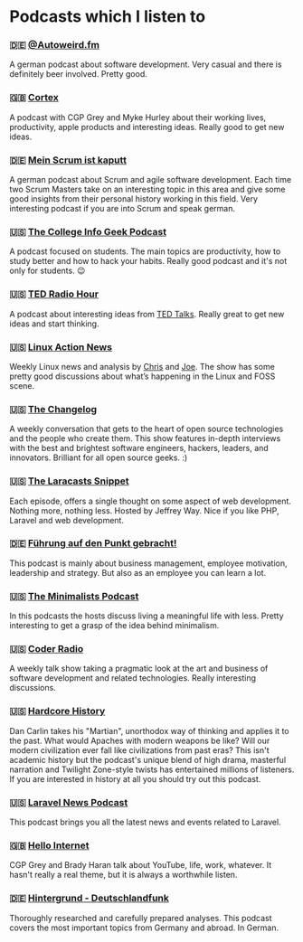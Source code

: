 # Podcasts which I listen to

### :de: [@Autoweird.fm](http://pca.st/TFXI)
A german podcast about software development. Very casual and there is definitely beer involved. Pretty good.

### :uk: [Cortex](http://pca.st/cortex)
A podcast with CGP Grey and Myke Hurley about their working lives, productivity, apple products and interesting ideas. Really good to get new ideas.

### :de: [Mein Scrum ist kaputt](http://pca.st/nm5q)
A german podcast about Scrum and agile software development. Each time two Scrum Masters take on an interesting topic in this area and give some good insights from their personal history working in this field. Very interesting podcast if you are into Scrum and speak german.

### :us: [The College Info Geek Podcast](http://pca.st/BzAM)
A podcast focused on students. The main topics are productivity, how to study better and how to hack your habits. Really good podcast and it's not only for students. :wink:

### :us: [TED Radio Hour](http://pca.st/nprted)
A podcast about interesting ideas from [TED Talks](https://www.ted.com/). Really great to get new ideas and start thinking.

### :us: [Linux Action News](http://pca.st/QL3r)
Weekly Linux news and analysis by [Chris](http://linuxactionnews.com/hosts/chris) and [Joe](http://linuxactionnews.com/hosts/joe). The show has some pretty good discussions about what’s happening in the Linux and FOSS scene.

### :us: [The Changelog](http://pca.st/changelog)
A weekly conversation that gets to the heart of open source technologies and the people who create them. This show features in-depth interviews with the best and brightest software engineers, hackers, leaders, and innovators. Brilliant for all open source geeks. :)

### :us: [The Laracasts Snippet](http://pca.st/a6jO)
Each episode, offers a single thought on some aspect of web development. Nothing more, nothing less. Hosted by Jeffrey Way. Nice if you like PHP, Laravel and web development.

### :de: [Führung auf den Punkt gebracht!](http://pca.st/uA5G)
This podcast is mainly about business management, employee motivation, leadership and strategy. But also as an employee you can learn a lot.

### :us: [The Minimalists Podcast](http://pca.st/minimalists)
In this podcasts the hosts discuss living a meaningful life with less. Pretty interesting to get a grasp of the idea behind minimalism.

### :us: [Coder Radio](http://pca.st/BCivrU)
A weekly talk show taking a pragmatic look at the art and business of software development and related technologies. Really interesting discussions.

### :us: [Hardcore History](http://pca.st/hardcorehist)
Dan Carlin takes his "Martian", unorthodox way of thinking and applies it to the past. What would Apaches with modern weapons be like? Will our modern civilization ever fall like civilizations from past eras? This isn't academic history but the podcast's unique blend of high drama, masterful narration and Twilight Zone-style twists has entertained millions of listeners. If you are interested in history at all you should try out this podcast.

### :us: [Laravel News Podcast](http://pca.st/9NyF)
This podcast brings you all the latest news and events related to Laravel.

### :uk: [Hello Internet](http://pca.st/hellointernet)
CGP Grey and Brady Haran talk about YouTube, life, work, whatever. It hasn't really a real theme, but it is always a worthwhile listen.

### :de: [Hintergrund - Deutschlandfunk](http://pca.st/5bF6)
Thoroughly researched and carefully prepared analyses. This podcast covers the most important topics from Germany and abroad. In German.
